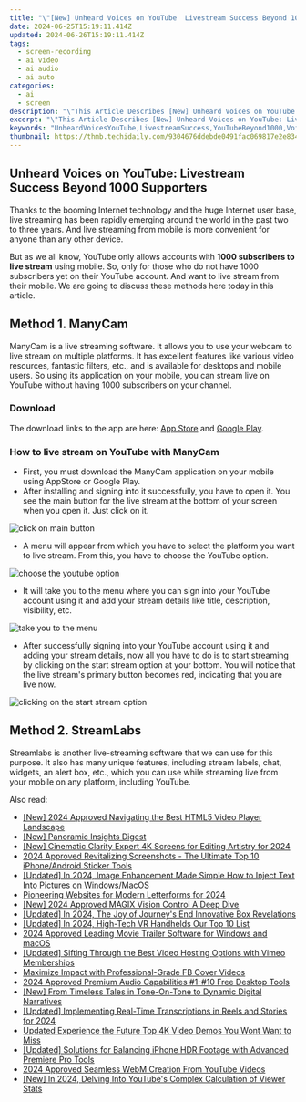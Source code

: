 ```yaml
---
title: "\"[New] Unheard Voices on YouTube  Livestream Success Beyond 1000 Supporters for 2024\""
date: 2024-06-25T15:19:11.414Z
updated: 2024-06-26T15:19:11.414Z
tags: 
  - screen-recording
  - ai video
  - ai audio
  - ai auto
categories: 
  - ai
  - screen
description: "\"This Article Describes [New] Unheard Voices on YouTube: Livestream Success Beyond 1000 Supporters for 2024\""
excerpt: "\"This Article Describes [New] Unheard Voices on YouTube: Livestream Success Beyond 1000 Supporters for 2024\""
keywords: "UnheardVoicesYouTube,LivestreamSuccess,YouTubeBeyond1000,VoiceLivestreamYT,BeyondSupportYouTube,LivestreamUnheard,YouTube1000Voices"
thumbnail: https://thmb.techidaily.com/9304676ddebde0491fac069817e2e83439806cdb3bbe061f637b22cd4655ca5f.jpg
---
```


## Unheard Voices on YouTube: Livestream Success Beyond 1000 Supporters

Thanks to the booming Internet technology and the huge Internet user base, live streaming has been rapidly emerging around the world in the past two to three years. And live streaming from mobile is more convenient for anyone than any other device.

But as we all know, YouTube only allows accounts with **1000 subscribers to live stream** using mobile. So, only for those who do not have 1000 subscribers yet on their YouTube account. And want to live stream from their mobile. We are going to discuss these methods here today in this article.

## Method 1\. ManyCam

ManyCam is a live streaming software. It allows you to use your webcam to live stream on multiple platforms. It has excellent features like various video resources, fantastic filters, etc., and is available for desktops and mobile users. So using its application on your mobile, you can stream live on YouTube without having 1000 subscribers on your channel.

### Download

The download links to the app are here: [App Store](https://apps.apple.com/us/app/manycam/id1112694921?ls=1) and [Google Play](https://play.google.com/store/apps/details?id=com.visicommedia.manycam).

### How to live stream on YouTube with ManyCam

* First, you must download the ManyCam application on your mobile using AppStore or Google Play.
* After installing and signing into it successfully, you have to open it. You see the main button for the live stream at the bottom of your screen when you open it. Just click on it.

![click on main button](https://images.wondershare.com/filmora/article-images/2022/12/live-stream-1.jpg)

* A menu will appear from which you have to select the platform you want to live stream. From this, you have to choose the YouTube option.

![choose the youtube option](https://images.wondershare.com/filmora/article-images/2022/12/live-stream-2.jpg)

* It will take you to the menu where you can sign into your YouTube account using it and add your stream details like title, description, visibility, etc.

![take you to the menu](https://images.wondershare.com/filmora/article-images/2022/12/live-stream-3.jpg)

* After successfully signing into your YouTube account using it and adding your stream details, now all you have to do is to start streaming by clicking on the start stream option at your bottom. You will notice that the live stream's primary button becomes red, indicating that you are live now.

![clicking on the start stream option](https://images.wondershare.com/filmora/article-images/2022/12/live-stream-4.jpg)

## Method 2\. StreamLabs

Streamlabs is another live-streaming software that we can use for this purpose. It also has many unique features, including stream labels, chat, widgets, an alert box, etc., which you can use while streaming live from your mobile on any platform, including YouTube.


<ins class="adsbygoogle"
     style="display:block"
     data-ad-format="autorelaxed"
     data-ad-client="ca-pub-7571918770474297"
     data-ad-slot="1223367746"></ins>



<ins class="adsbygoogle"
     style="display:block"
     data-ad-client="ca-pub-7571918770474297"
     data-ad-slot="8358498916"
     data-ad-format="auto"
     data-full-width-responsive="true"></ins>


<span class="atpl-alsoreadstyle">Also read:</span>
<div><ul>
<li><a href="https://fox-links.techidaily.com/new-2024-approved-navigating-the-best-html5-video-player-landscape/"><u>[New] 2024 Approved  Navigating the Best HTML5 Video Player Landscape</u></a></li>
<li><a href="https://fox-links.techidaily.com/new-panoramic-insights-digest/"><u>[New] Panoramic Insights Digest</u></a></li>
<li><a href="https://fox-links.techidaily.com/new-cinematic-clarity-expert-4k-screens-for-editing-artistry-for-2024/"><u>[New] Cinematic Clarity  Expert 4K Screens for Editing Artistry for 2024</u></a></li>
<li><a href="https://fox-links.techidaily.com/2024-approved-revitalizing-screenshots-the-ultimate-top-10-iphoneandroid-sticker-tools/"><u>2024 Approved  Revitalizing Screenshots - The Ultimate Top 10 iPhone/Android Sticker Tools</u></a></li>
<li><a href="https://fox-links.techidaily.com/updated-in-2024-image-enhancement-made-simple-how-to-inject-text-into-pictures-on-windowsmacos/"><u>[Updated] In 2024, Image Enhancement Made Simple  How to Inject Text Into Pictures on Windows/MacOS</u></a></li>
<li><a href="https://fox-links.techidaily.com/pioneering-websites-for-modern-letterforms-for-2024/"><u>Pioneering Websites for Modern Letterforms for 2024</u></a></li>
<li><a href="https://fox-links.techidaily.com/new-2024-approved-magix-vision-control-a-deep-dive/"><u>[New] 2024 Approved  MAGIX Vision Control  A Deep Dive</u></a></li>
<li><a href="https://fox-links.techidaily.com/updated-in-2024-the-joy-of-journeys-end-innovative-box-revelations/"><u>[Updated] In 2024, The Joy of Journey's End  Innovative Box Revelations</u></a></li>
<li><a href="https://fox-links.techidaily.com/updated-in-2024-high-tech-vr-handhelds-our-top-10-list/"><u>[Updated] In 2024, High-Tech VR Handhelds  Our Top 10 List</u></a></li>
<li><a href="https://ai-driven-video-production.techidaily.com/2024-approved-leading-movie-trailer-software-for-windows-and-macos/"><u>2024 Approved Leading Movie Trailer Software for Windows and macOS</u></a></li>
<li><a href="https://vimeo-videos.techidaily.com/updated-sifting-through-the-best-video-hosting-options-with-vimeo-memberships/"><u>[Updated] Sifting Through the Best Video Hosting Options with Vimeo Memberships</u></a></li>
<li><a href="https://facebook-clips.techidaily.com/maximize-impact-with-professional-grade-fb-cover-videos/"><u>Maximize Impact with Professional-Grade FB Cover Videos</u></a></li>
<li><a href="https://screen-activity-recording.techidaily.com/2024-approved-premium-audio-capabilities-1-10-free-desktop-tools/"><u>2024 Approved  Premium Audio Capabilities  #1-#10 Free Desktop Tools</u></a></li>
<li><a href="https://some-knowledge.techidaily.com/new-from-timeless-tales-in-tone-on-tone-to-dynamic-digital-narratives/"><u>[New] From Timeless Tales in Tone-On-Tone to Dynamic Digital Narratives</u></a></li>
<li><a href="https://instagram-video-recordings.techidaily.com/updated-implementing-real-time-transcriptions-in-reels-and-stories-for-2024/"><u>[Updated] Implementing Real-Time Transcriptions in Reels and Stories for 2024</u></a></li>
<li><a href="https://ai-driven-video-production.techidaily.com/updated-experience-the-future-top-4k-video-demos-you-wont-want-to-miss/"><u>Updated Experience the Future Top 4K Video Demos You Wont Want to Miss</u></a></li>
<li><a href="https://extra-support.techidaily.com/updated-solutions-for-balancing-iphone-hdr-footage-with-advanced-premiere-pro-tools/"><u>[Updated] Solutions for Balancing iPhone HDR Footage with Advanced Premiere Pro Tools</u></a></li>
<li><a href="https://youtube-stream.techidaily.com/2024-approved-seamless-webm-creation-from-youtube-videos/"><u>2024 Approved  Seamless WebM Creation From YouTube Videos</u></a></li>
<li><a href="https://facebook-video-share.techidaily.com/new-in-2024-delving-into-youtubes-complex-calculation-of-viewer-stats/"><u>[New] In 2024, Delving Into YouTube's Complex Calculation of Viewer Stats</u></a></li>
</ul></div>

